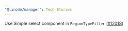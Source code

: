 ```yaml
---
"@linode/manager": Tech Stories
---
```


Use Simple select component in `RegionTypeFilter` ([#12018](https://github.com/linode/manager/pull/12018))
